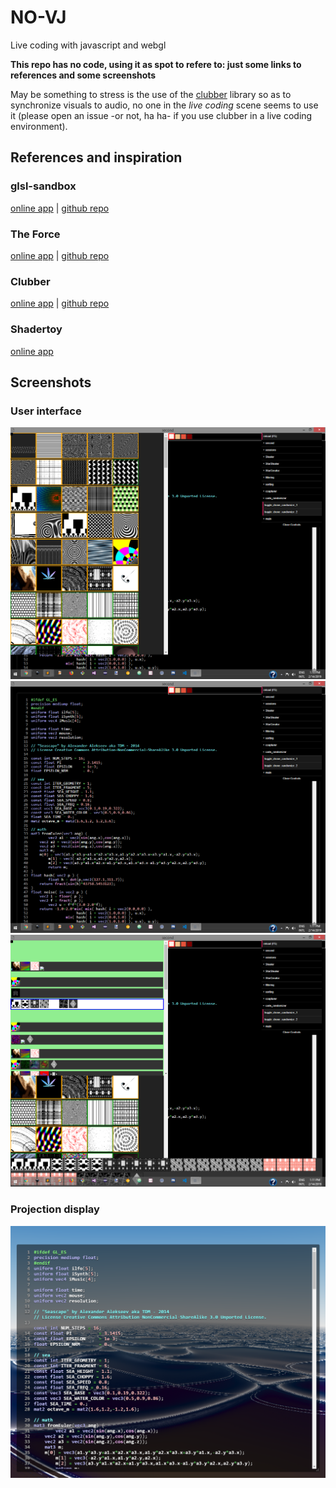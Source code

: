 # NO-VJ
Live coding with javascript and webgl

**This repo has no code, using it as spot to refere to: just some links to references and some screenshots**

May be something to stress is the use of the [clubber](https://github.com/wizgrav/clubber) library so as to synchronize visuals to audio, no one in the *live coding* scene seems to use it (please open an issue -or not, ha ha- if you use clubber in a live coding environment).

## References and inspiration

### glsl-sandbox
[online app](http://glslsandbox.com/) |
[github repo](https://github.com/mrdoob/glsl-sandbox)

### The Force
[online app](https://shawnlawson.github.io/The_Force/) |
[github repo](https://github.com/shawnlawson/The_Force)

### Clubber
[online app](http://wizgrav.github.io/clubber) |
[github repo](https://github.com/wizgrav/clubber)

### Shadertoy
[online app](https://www.shadertoy.com/)


## Screenshots
### User interface
<img src="documentation/img%20(1).png" width="520px">
<img src="documentation/img%20(2).png" width="520px">
<img src="documentation/img%20(3).png" width="520px">

### Projection display
<img src="documentation/img%20(4).png" width="520px">


